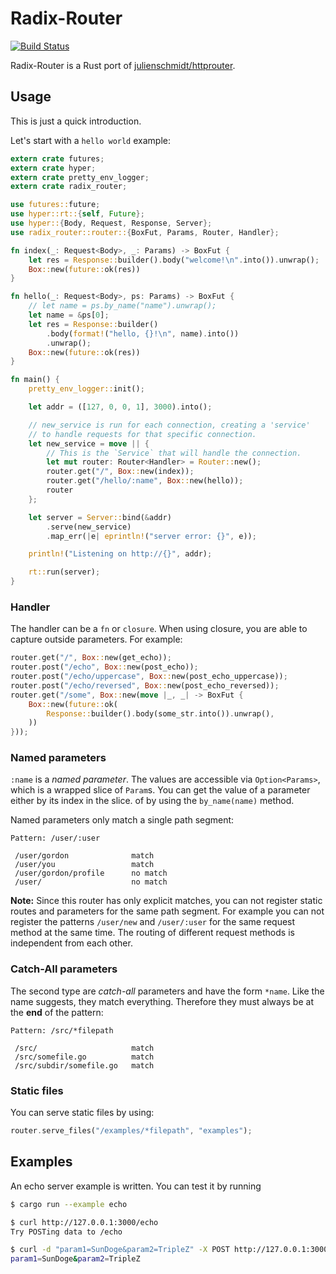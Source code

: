 # Radix-Router
[![Build Status](https://travis-ci.org/SunDoge/radix-router.svg?branch=master)](https://travis-ci.org/SunDoge/radix-router)

Radix-Router is a Rust port of [julienschmidt/httprouter](https://github.com/julienschmidt/httprouter).

## Usage
This is just a quick introduction.

Let's start with a `hello world` example:
```rust
extern crate futures;
extern crate hyper;
extern crate pretty_env_logger;
extern crate radix_router;

use futures::future;
use hyper::rt::{self, Future};
use hyper::{Body, Request, Response, Server};
use radix_router::router::{BoxFut, Params, Router, Handler};

fn index(_: Request<Body>, _: Params) -> BoxFut {
    let res = Response::builder().body("welcome!\n".into()).unwrap();
    Box::new(future::ok(res))
}

fn hello(_: Request<Body>, ps: Params) -> BoxFut {
    // let name = ps.by_name("name").unwrap();
    let name = &ps[0];
    let res = Response::builder()
        .body(format!("hello, {}!\n", name).into())
        .unwrap();
    Box::new(future::ok(res))
}

fn main() {
    pretty_env_logger::init();

    let addr = ([127, 0, 0, 1], 3000).into();

    // new_service is run for each connection, creating a 'service'
    // to handle requests for that specific connection.
    let new_service = move || {
        // This is the `Service` that will handle the connection.
        let mut router: Router<Handler> = Router::new();
        router.get("/", Box::new(index));
        router.get("/hello/:name", Box::new(hello));
        router
    };

    let server = Server::bind(&addr)
        .serve(new_service)
        .map_err(|e| eprintln!("server error: {}", e));

    println!("Listening on http://{}", addr);

    rt::run(server);
}
```

### Handler
The handler can be a `fn` or `closure`. When using closure, you are able to capture outside parameters. For example:

```rust 
router.get("/", Box::new(get_echo));
router.post("/echo", Box::new(post_echo));
router.post("/echo/uppercase", Box::new(post_echo_uppercase));
router.post("/echo/reversed", Box::new(post_echo_reversed));
router.get("/some", Box::new(move |_, _| -> BoxFut {
    Box::new(future::ok(
        Response::builder().body(some_str.into()).unwrap(),
    ))
}));
```

### Named parameters
`:name` is a *named parameter*. The values are accessible via `Option<Params>`, which is a wrapped slice of `Param`s. You can get the value of a parameter either by its index in the slice. of by using the `by_name(name)` method.

Named parameters only match a single path segment:
```
Pattern: /user/:user

 /user/gordon              match
 /user/you                 match
 /user/gordon/profile      no match
 /user/                    no match
```

**Note:** Since this router has only explicit matches, you can not register static routes and parameters for the same path segment. For example you can not register the patterns `/user/new` and `/user/:user` for the same request method at the same time. The routing of different request methods is independent from each other.

### Catch-All parameters

The second type are *catch-all* parameters and have the form `*name`. Like the name suggests, they match everything. Therefore they must always be at the **end** of the pattern:

```
Pattern: /src/*filepath

 /src/                     match
 /src/somefile.go          match
 /src/subdir/somefile.go   match
```

### Static files
You can serve static files by using:
```rust
router.serve_files("/examples/*filepath", "examples");
```

## Examples
An echo server example is written. You can test it by running

```bash
$ cargo run --example echo
```

```bash
$ curl http://127.0.0.1:3000/echo
Try POSTing data to /echo

$ curl -d "param1=SunDoge&param2=TripleZ" -X POST http://127.0.0.1:3000/echo
param1=SunDoge&param2=TripleZ
```
